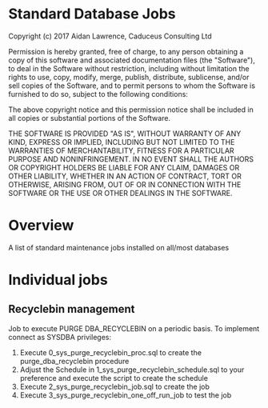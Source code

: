 <H1>Standard Database Jobs</H1>

Copyright (c) 2017 Aidan Lawrence, Caduceus Consulting Ltd

Permission is hereby granted, free of charge, to any person obtaining a copy of this software and associated documentation files (the "Software"), to deal in the Software without restriction, including without limitation the rights to use, copy, modify, merge, publish, distribute, sublicense, and/or sell copies of the Software, and to permit persons to whom the Software is furnished to do so, subject to the following conditions:

The above copyright notice and this permission notice shall be included in all copies or substantial portions of the Software. 

THE SOFTWARE IS PROVIDED "AS IS", WITHOUT WARRANTY OF ANY KIND, EXPRESS OR IMPLIED, INCLUDING BUT NOT LIMITED TO THE WARRANTIES OF MERCHANTABILITY, FITNESS FOR A PARTICULAR PURPOSE AND NONINFRINGEMENT. IN NO EVENT SHALL THE AUTHORS OR COPYRIGHT HOLDERS BE LIABLE FOR ANY CLAIM, DAMAGES OR OTHER LIABILITY, WHETHER IN AN ACTION OF CONTRACT, TORT OR OTHERWISE, ARISING FROM, OUT OF OR IN CONNECTION WITH THE SOFTWARE OR THE USE OR OTHER DEALINGS IN THE SOFTWARE.

<H1>Overview</H1>

A list of standard maintenance jobs installed on all/most databases

<H1>Individual jobs</H1>

<H2>Recyclebin management</H2>

Job to execute PURGE DBA_RECYCLEBIN on a periodic basis. To implement connect as SYSDBA privileges: 

<ol>
<li>Execute 0_sys_purge_recyclebin_proc.sql to create the purge_dba_recyclebin procedure</li> 
<li>Adjust the Schedule in 1_sys_purge_recyclebin_schedule.sql to your preference and execute the script to create the schedule</li> 
<li>Execute 2_sys_purge_recyclebin_job.sql to create the job</li> 
<li>Execute 3_sys_purge_recyclebin_one_off_run_job to test the job</li> 
</ol>

